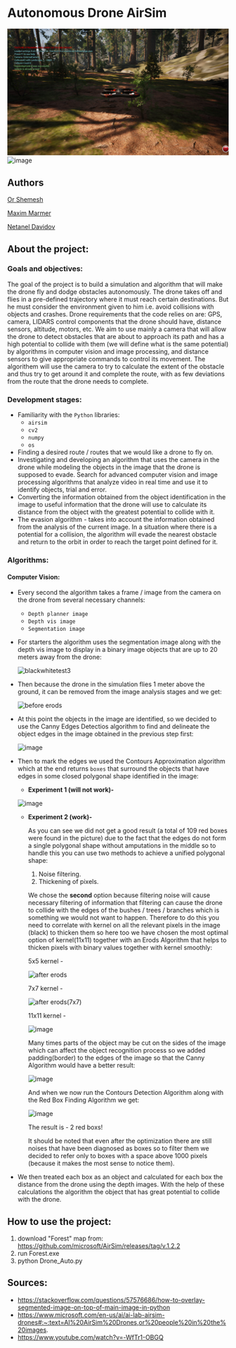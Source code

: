 # Autonomous Drone AirSim
[![AirSim Drone](https://github.com/OrShemesh1992/Autonomous_Drone_AirSim/blob/master/code/images/first.png)](https://youtu.be/6S4gl-BVppg)
![image](https://user-images.githubusercontent.com/44946807/90451881-84edae80-e0f5-11ea-9e40-d4ef2afff62b.png)


## Authors
 [Or Shemesh](https://github.com/OrShemesh1992)
 
 [Maxim Marmer](https://github.com/MarmerMax)
 
 [Netanel Davidov](https://github.com/netanel208)



## About the project:

### Goals and objectives:
 The goal of the project is to build a simulation and algorithm that will make the drone fly and dodge obstacles autonomously.
 The drone takes off and flies in a pre-defined trajectory where it must reach certain destinations. But he must consider the environment given to him i.e.
 avoid collisions with objects and crashes.
 Drone requirements that the code relies on are: GPS, camera, LIDARS control components that the drone should have, distance sensors, altitude, motors, etc.
 We aim to use mainly a camera that will allow the drone to detect obstacles that are about to approach its path and has a high potential to collide with them (we will define
 what is the same potential) by algorithms in computer vision and image processing, and distance sensors to give appropriate commands to control its movement. The algorithem
 will use the camera to try to calculate the extent of the obstacle and thus try to get around it and complete the route, with as few deviations from the route that the
 drone needs to complete.

### Development stages:
- Familiarity with the `Python` libraries:
  - `airsim`
  - `cv2`
  - `numpy`
  - `os`
- Finding a desired route / routes that we would like a drone to fly on.
- Investigating and developing an algorithm that uses the camera in the drone while modeling the objects in the image that the drone is supposed to evade. 
  Search for advanced computer vision and image processing algorithms that analyze video in real time and use it to identify objects, trial and error.
- Converting the information obtained from the object identification in the image to useful information that the drone will use to calculate its distance
  from the object with the greatest potential to collide with it.
- The evasion algorithm - takes into account the information obtained from the analysis of the current image. In a situation where there is a potential for a collision, the
  algorithm will evade the nearest obstacle and return to the orbit in order to reach the target point defined for it.
  
### Algorithms:
#### Computer Vision:
- Every second the algorithm takes a frame / image from the camera on the drone from several necessary channels:
  - `Depth planner image`
  - `Depth vis image`
  - `Segmentation image`
- For starters the algorithm uses the segmentation image along with the depth vis image to display in a binary image objects that are up to 20 meters away from the drone:

  ![blackwhitetest3](https://user-images.githubusercontent.com/44946807/90443175-75b23500-e0e4-11ea-8807-84862887c2e4.png) 
  
- Then because the drone in the simulation flies 1 meter above the ground, it can be removed from the image analysis stages and we get:

  ![before erods](https://user-images.githubusercontent.com/44946807/90443554-1e609480-e0e5-11ea-9cf4-0c78b182e53e.PNG)

- At this point the objects in the image are identified, so we decided to use the Canny Edges Detectios algorithm to find and delineate the object edges in the image obtained in
  the previous step first:

  ![image](https://user-images.githubusercontent.com/44946807/90445725-cb88dc00-e0e8-11ea-9a06-7374820a3153.png)

- Then to mark the edges we used the Contours Approximation algorithm which at the end returns `boxes` that surround the objects that have edges in some closed polygonal shape
  identified in the image:
  - **Experiment 1 (will not work)-**
  
  ![image](https://user-images.githubusercontent.com/44946807/90446733-8ebde480-e0ea-11ea-851d-fa0e947ed619.png)
  
  
  - **Experiment 2 (work)-**
  
     As you can see we did not get a good result (a total of 109 red boxes were found in the picture) due to the fact that the edges do not form a single polygonal shape without
     amputations in the middle so to handle this you can use two methods to achieve a unified polygonal shape:
     1. Noise filtering.
     2. Thickening of pixels.
     
     We chose the **second** option because filtering noise will cause necessary filtering of information that filtering can cause the drone to collide with the edges of the
     bushes / trees / branches which is something we would not want to happen. 
     Therefore to do this you need to correlate with kernel on all the relevant pixels in the image (black) to thicken them so here too we have chosen the most optimal option of
     kernel(11x11) together with an Erods Algorithm that helps to thicken pixels with binary values together with kernel smoothly:
    
     5x5 kernel -
    
     ![after erods](https://user-images.githubusercontent.com/44946807/90448817-d8103300-e0ee-11ea-8c01-44dd0cef9d98.PNG)  
    
     7x7 kernel -
    
     ![after erods(7x7)](https://user-images.githubusercontent.com/44946807/90448870-e8281280-e0ee-11ea-8d92-a97225020a1a.PNG) 
    
     11x11 kernel -
    
     ![image](https://user-images.githubusercontent.com/44946807/90448993-27eefa00-e0ef-11ea-8d20-b23fbabe6f06.png)

      Many times parts of the object may be cut on the sides of the image which can affect the object recognition process so we added padding(border) to the edges of the image 
      so that the Canny Algorithm would have a better result:
       
      ![image](https://user-images.githubusercontent.com/44946807/90449714-a8fac100-e0f0-11ea-9923-b4fb36f077b7.png)
     
      And when we now run the Contours Detection Algorithm along with the Red Box Finding Algorithm we get:
     
      ![image](https://user-images.githubusercontent.com/44946807/90450120-946af880-e0f1-11ea-9384-d9ca721c4db7.png)
     
      The result is - 2 red boxs! 
      
      It should be noted that even after the optimization there are still noises that have been diagnosed as boxes so to filter them we decided to refer only to boxes with a
      space above 1000 pixels (because it makes the most sense to notice them).
      
- We then treated each box as an object and calculated for each box the distance from the drone using the depth images. With the help of these calculations the algorithm the 
  object that has great potential to collide with the drone.

## How to use the project:

1. download "Forest" map  from: https://github.com/microsoft/AirSim/releases/tag/v.1.2.2
2. run Forest.exe 
3. python Drone_Auto.py

## Sources:

* https://stackoverflow.com/questions/57576686/how-to-overlay-segmented-image-on-top-of-main-image-in-python
* https://www.microsoft.com/en-us/ai/ai-lab-airsim-drones#:~:text=AI%20AirSim%20Drones,or%20people%20in%20the%20images.
* https://www.youtube.com/watch?v=-WfTr1-OBGQ

